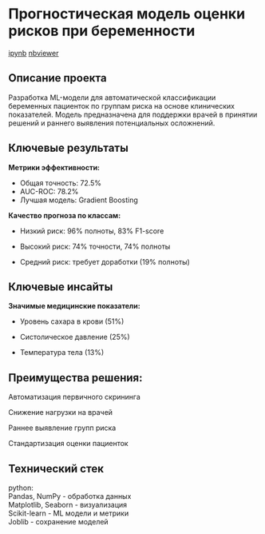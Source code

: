 # Прогностическая модель оценки рисков при беременности
[ipynb](https://github.com/Ekaterina-Smurova/pet-projects/blob/main/model_pregnancy_risks/%D0%9F%D1%80%D0%BE%D0%B3%D0%BD%D0%BE%D1%81%D1%82%D0%B8%D1%87%D0%B5%D1%81%D0%BA%D0%B0%D1%8F_%D0%BC%D0%BE%D0%B4%D0%B5%D0%BB%D1%8C_%D1%80%D0%B8%D1%81%D0%BA%D0%BE%D0%B2_%D0%B1%D0%B5%D1%80%D0%B5%D0%BC%D0%B5%D0%BD%D0%BD%D1%8B%D1%85.ipynb) 
[nbviewer]( https://nbviewer.org/github/Ekaterina-Smurova/pet-projects/blob/main/model_pregnancy_risks/%D0%9F%D1%80%D0%BE%D0%B3%D0%BD%D0%BE%D1%81%D1%82%D0%B8%D1%87%D0%B5%D1%81%D0%BA%D0%B0%D1%8F_%D0%BC%D0%BE%D0%B4%D0%B5%D0%BB%D1%8C_%D1%80%D0%B8%D1%81%D0%BA%D0%BE%D0%B2_%D0%B1%D0%B5%D1%80%D0%B5%D0%BC%D0%B5%D0%BD%D0%BD%D1%8B%D1%85.ipynb)
## Описание проекта
Разработка ML-модели для автоматической классификации беременных пациенток по группам риска на основе клинических показателей. Модель предназначена для поддержки врачей в принятии решений и раннего выявления потенциальных осложнений.

## Ключевые результаты

**Метрики эффективности:**
- Общая точность: 72.5%
- AUC-ROC: 78.2%
- Лучшая модель: Gradient Boosting

**Качество прогноза по классам:**
- Низкий риск: 96% полноты, 83% F1-score

- Высокий риск: 74% точности, 74% полноты

- Средний риск: требует доработки (19% полноты)

## Ключевые инсайты
**Значимые медицинские показатели:**
- Уровень сахара в крови (51%)

- Систолическое давление (25%)

- Температура тела (13%)

## Преимущества решения:
Автоматизация первичного скрининга

Снижение нагрузки на врачей

Раннее выявление групп риска

Стандартизация оценки пациенток

## Технический стек
python:  
Pandas, NumPy - обработка данных  
Matplotlib, Seaborn - визуализация  
Scikit-learn - ML модели и метрики  
Joblib - сохранение моделей
